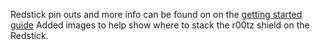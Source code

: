 
Redstick pin outs and more info can be found on on the [getting started guide](https://learn.sparkfun.com/tutorials/redstick-hookup-guide?_ga=1.64179373.304927311.1426541708)
Added images to help show where to stack the r00tz shield on the Redstick. 

